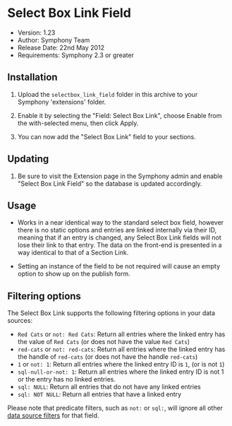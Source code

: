 # Select Box Link Field

- Version: 1.23
- Author: Symphony Team
- Release Date: 22nd May 2012
- Requirements: Symphony 2.3 or greater

## Installation

1. Upload the `selectbox_link_field` folder in this archive to your Symphony 'extensions' folder.

2. Enable it by selecting the "Field: Select Box Link", choose Enable from the with-selected menu, then click Apply.

3. You can now add the "Select Box Link" field to your sections.

## Updating

1. Be sure to visit the Extension page in the Symphony admin and
   enable "Select Box Link Field" so the database is updated accordingly.

## Usage

- Works in a near identical way to the standard select box field, however there is no static options and entries are linked internally via their ID, meaning that if an entry is changed, any Select Box Link fields will not lose their link to that entry. The data on the front-end is presented in a way identical to that of a Section Link.

- Setting an instance of the field to be not required will cause an empty option to show up on the publish form.

## Filtering options

The Select Box Link supports the following filtering options in your data sources:

- `Red Cats` or `not: Red Cats`: Return all entries where the linked entry has the value of `Red Cats` (or does not have the value `Red Cats`)
- `red-cats` or `not: red-cats`: Return all entries where the linked entry has the handle of `red-cats` (or does not have the handle `red-cats`)
- `1` or `not: 1`: Return all entries where the linked entry ID is `1`, (or is not `1`)
- `sql-null-or-not: 1`: Return all entries where the linked entry ID is not 1 or the entry has no linked entries.
- `sql: NULL`: Return all entries that do not have any linked entries
- `sql: NOT NULL`: Return all entries that have a linked entry

Please note that predicate filters, such as `not:` or `sql:`, will ignore all other [data source filters](http://symphony-cms.com/learn/concepts/view/data-source-filters/) for that field.